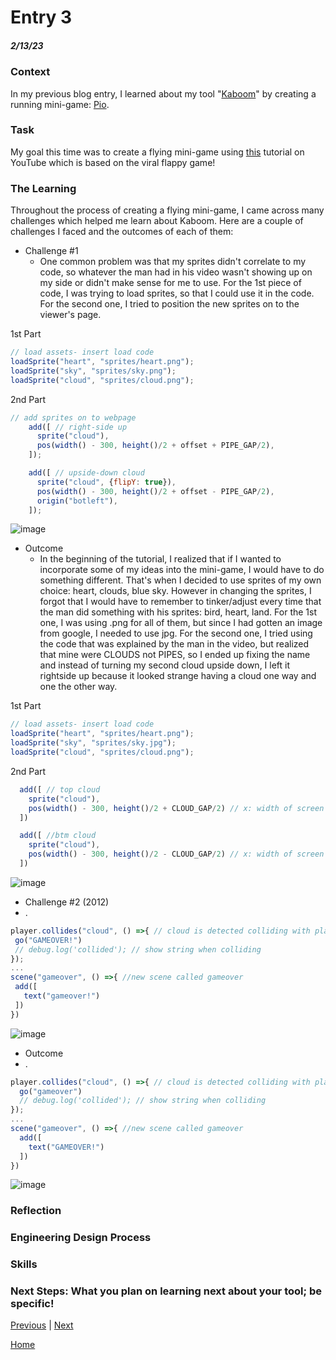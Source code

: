 # Entry 3
##### 2/13/23

### Context
In my previous blog entry, I learned about my tool "[Kaboom](https://kaboomjs.com)" by creating a running mini-game: [Pio](https://replit.com/@wendyb8188/Kaboom-Tinkeren#code/main.js).

### Task
My goal this time was to create a flying mini-game using [this](https://youtu.be/hgReGsh5xVU) tutorial on YouTube which is based on the viral flappy game!

### The Learning
Throughout the process of creating a flying mini-game, I came across many challenges which helped me learn about Kaboom. Here are a couple of challenges I faced and the outcomes of each of them:

* Challenge #1 
  * One common problem was that my sprites didn't correlate to my code, so whatever the man had in his video wasn't showing up on my side or didn't make sense for me to use. For the 1st piece of code, I was trying to load sprites, so that I could use it in the code. For the second one, I tried to position the new sprites on to the viewer's page. <br>
 
 1st Part
 ```js
// load assets- insert load code
loadSprite("heart", "sprites/heart.png");
loadSprite("sky", "sprites/sky.png");
loadSprite("cloud", "sprites/cloud.png");
```

2nd Part
```js
// add sprites on to webpage
    add([ // right-side up
      sprite("cloud"),
      pos(width() - 300, height()/2 + offset + PIPE_GAP/2),
    ]);

    add([ // upside-down cloud
      sprite("cloud", {flipY: true}),
      pos(width() - 300, height()/2 + offset - PIPE_GAP/2),
      origin("botleft"),
    ]);
 ```
 
![image](https://user-images.githubusercontent.com/91750546/221428702-87c7ec65-205b-4450-a0f7-500cd1022076.png)
 
* Outcome
  *  In the beginning of the tutorial, I realized that if I wanted to incorporate some of my ideas into the mini-game, I would have to do something different. That's when I decided to use sprites of my own choice: heart, clouds, blue sky. However in changing the sprites, I forgot that I would have to remember to tinker/adjust every time that the man did something with his sprites: bird, heart, land. For the 1st one, I was using .png for all of them, but since I had gotten an image from google, I needed to use jpg. For the second one, I tried using the code that was explained by the man in the video, but realized that mine were CLOUDS not PIPES, so I ended up fixing the name and instead of turning my second cloud upside down, I left it rightside up because it looked strange having a cloud one way and one the other way. <br>

1st Part
```js
// load assets- insert load code
loadSprite("heart", "sprites/heart.png");
loadSprite("sky", "sprites/sky.jpg");
loadSprite("cloud", "sprites/cloud.png");
```

2nd Part
```js
  add([ // top cloud
    sprite("cloud"),
    pos(width() - 300, height()/2 + CLOUD_GAP/2) // x: width of screen - (bigger # => left); y: (big # => lower down)
  ])

  add([ //btm cloud
    sprite("cloud"),
    pos(width() - 300, height()/2 - CLOUD_GAP/2) // x: width of screen - (bigger # => left); y: (big # => lower down)
  ])
```
 
![image](https://user-images.githubusercontent.com/91750546/221428818-7a8dcef5-b0a6-464d-8ab6-c619a25557c0.png)

 * Challenge #2 (2012)
  * .
 
 ```js
player.collides("cloud", () =>{ // cloud is detected colliding with player
  go("GAMEOVER!")
  // debug.log('collided'); // show string when colliding 
});
...
scene("gameover", () =>{ //new scene called gameover
  add([
    text("gameover!")
  ])
})
 ```
 
 ![image](https://user-images.githubusercontent.com/91750546/221447695-1bbeccb3-1a0d-4601-90ee-40518bac01a2.png)

 * Outcome
  * .
 
```js
player.collides("cloud", () =>{ // cloud is detected colliding with player
  go("gameover")
  // debug.log('collided'); // show string when colliding 
});
...
scene("gameover", () =>{ //new scene called gameover
  add([
    text("GAMEOVER!")
  ])
})
 ```
 
![image](https://user-images.githubusercontent.com/91750546/221447818-d2a8ccf2-75fa-4858-b2bc-86faae4634e0.png)
 
### Reflection

### Engineering Design Process

### Skills

### Next Steps: What you plan on learning next about your tool; be specific! 

[Previous](entry02.md) | [Next](entry04.md)

[Home](../README.md)
